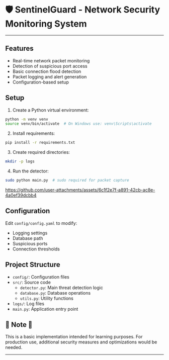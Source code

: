 # 🛡️ SentinelGuard - Network Security Monitoring System

---

## Features 

- Real-time network packet monitoring
- Detection of suspicious port access 
- Basic connection flood detection
- Packet logging and alert generation
- Configuration-based setup 

## Setup

1. Create a Python virtual environment:
```bash
python -m venv venv
source venv/bin/activate  # On Windows use: venv\Scripts\activate
```

2. Install requirements:
```bash
pip install -r requirements.txt 
```

3. Create required directories:
```bash
mkdir -p logs
```

4. Run the detector:
```bash
sudo python main.py  # sudo required for packet capture
```



https://github.com/user-attachments/assets/6c1f2e7f-a891-42cb-ac8e-4a0ef39dcbb4



## Configuration

Edit `config/config.yaml` to modify:
- Logging settings
- Database path
- Suspicious ports
- Connection thresholds

## Project Structure

- `config/`: Configuration files
- `src/`: Source code
  - `detector.py`: Main threat detection logic
  - `database.py`: Database operations
  - `utils.py`: Utility functions
- `logs/`: Log files
- `main.py`: Application entry point

## 🚨 Note 🚨

This is a basic implementation intended for learning purposes. For production use, additional security measures and optimizations would be needed.

---

